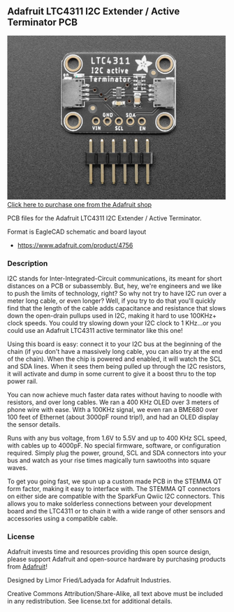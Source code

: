## Adafruit LTC4311 I2C Extender / Active Terminator PCB

<a href="http://www.adafruit.com/products/4756"><img src="assets/4756.jpg?raw=true" width="500px"><br/>
Click here to purchase one from the Adafruit shop</a>

PCB files for the Adafruit LTC4311 I2C Extender / Active Terminator.

Format is EagleCAD schematic and board layout
* https://www.adafruit.com/product/4756

### Description

I2C stands for Inter-Integrated-Circuit communications, its meant for short distances on a PCB or subassembly. But, hey, we're engineers and we like to push the limits of technology, right? So why not try to have I2C run over a meter long cable, or even longer? Well, if you try to do that you'll quickly find that the length of the cable adds capacitance and resistance that slows down the open-drain pullups used in I2C, making it hard to use 100KHz+ clock speeds. You could try slowing down your I2C clock to 1 KHz...or you could use an Adafruit LTC4311 active terminator like this one!

Using this board is easy: connect it to your I2C bus at the beginning of the chain (if you don't have a massively long cable, you can also try at the end of the chain). When the chip is powered and enabled, it will watch the SCL and SDA lines. When it sees them being pulled up through the I2C resistors, it will activate and dump in some current to give it a boost thru to the top power rail.

You can now achieve much faster data rates without having to noodle with resistors, and over long cables. We ran a 400 KHz OLED over 3 meters of phone wire with ease. With a 100KHz signal, we even ran a BME680 over 100 feet of Ethernet (about 3000pF round trip!), and had an OLED display the sensor details.

Runs with any bus voltage, from 1.6V to 5.5V and up to 400 KHz SCL speed, with cables up to 4000pF. No special firmware, software, or configuration required. Simply plug the power, ground, SCL and SDA connectors into your bus and watch as your rise times magically turn sawtooths into square waves.

To get you going fast, we spun up a custom made PCB in the STEMMA QT form factor, making it easy to interface with. The STEMMA QT connectors on either side are compatible with the SparkFun Qwiic I2C connectors. This allows you to make solderless connections between your development board and the LTC4311 or to chain it with a wide range of other sensors and accessories using a compatible cable.

### License

Adafruit invests time and resources providing this open source design, please support Adafruit and open-source hardware by purchasing products from [Adafruit](https://www.adafruit.com)!

Designed by Limor Fried/Ladyada for Adafruit Industries.

Creative Commons Attribution/Share-Alike, all text above must be included in any redistribution.
See license.txt for additional details.
